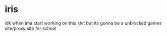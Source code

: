 # iris
idk when ima start working on this shit but its gonna be a unblocked games site/proxy site for school

